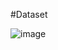 #Dataset

![image](=https://github.com/user-attachments/assets/eaa63a5a-dd6f-4578-8b16-b4e8dcbdf34e)
